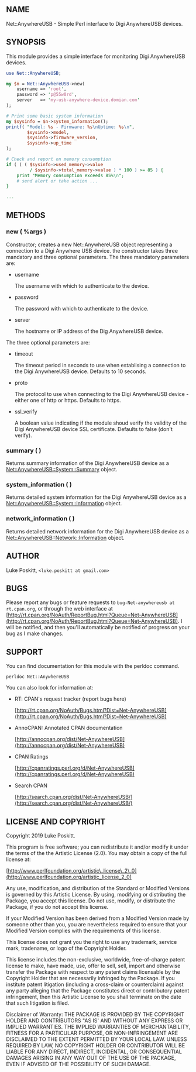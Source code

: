 ## NAME

Net::AnywhereUSB - Simple Perl interface to Digi AnywhereUSB devices.

## SYNOPSIS

This module provides a simple interface for monitoring Digi AnywhereUSB 
devices.

```perl
use Net::AnywhereUSB;

my $n = Net::AnywhereUSB->new(
    username => 'root',
    password => 'p@55w0rd',
    server   => 'my-usb-anywhere-device.domian.com'
);

# Print some basic system information
my $sysinfo = $n->system_information();
printf( "Model: %s - Firmware: %s\nUptime: %s\n",
        $sysinfo->model,
        $sysinfo->firmware_version,
        $sysinfo->up_time
);

# Check and report on memory consumption
if ( ( ( $sysinfo->used_memory->value 
         / $sysinfo->total_memory->value ) * 100 ) >= 85 ) {
    print "Memory consumption exceeds 85%\n";
    # send alert or take action ...
}

...
```

## METHODS

### new ( %args )

Constructor; creates a new Net::AnywhereUSB object representing a connection to
a Digi Anywhere USB device.  the constructor takes three mandatory and three
optional parameters.  The three mandatory parameters are:

- username

    The username with which to authenticate to the device.

- password

    The password with which to authenticate to the device.

- server

    The hostname or IP address of the Dig AnywhereUSB device.

The three optional parameters are:

- timeout

    The timeout period in seconds to use when establising a connection to the Digi
    AnywhereUSB device.  Defaults to 10 seconds.

- proto

    The protocol to use when connecting to the Digi AnywhereUSB device - either one
    of http or https.  Defaults to https.

- ssl\_verify

    A boolean value indicating if the module shoud verify the validity of the Digi
    AnywhereUSB device SSL certificate.  Defaults to false (don't verify).

### summary ( )

Returns summary information of the Digi AnywhereUSB device as a 
[Net::AnywhereUSB::System::Summary](https://metacpan.org/pod/Net::AnywhereUSB::System::Summary) object.

### system\_information ( )

Returns detailed system information for the Digi AnywhereUSB device as a
[Net::AnywhereUSB::System::Information](https://metacpan.org/pod/Net::AnywhereUSB::System::Information) object.

### network\_information ( )

Returns detailed network information for the Digi AnywhereUSB device as a
[Net::AnywhereUSB::Network::Information](https://metacpan.org/pod/Net::AnywhereUSB::Network::Information) object.

## AUTHOR

Luke Poskitt, `<luke.poskitt at gmail.com>`

## BUGS

Please report any bugs or feature requests to `bug-Net-anywhereusb at rt.cpan.org`, or through
the web interface at [http://rt.cpan.org/NoAuth/ReportBug.html?Queue=Net-AnywhereUSB](http://rt.cpan.org/NoAuth/ReportBug.html?Queue=Net-AnywhereUSB).  I will be notified, and then you'll
automatically be notified of progress on your bug as I make changes.

## SUPPORT

You can find documentation for this module with the perldoc command.

    perldoc Net::AnywhereUSB

You can also look for information at:

- RT: CPAN's request tracker (report bugs here)

    [http://rt.cpan.org/NoAuth/Bugs.html?Dist=Net-AnywhereUSB](http://rt.cpan.org/NoAuth/Bugs.html?Dist=Net-AnywhereUSB)

- AnnoCPAN: Annotated CPAN documentation

    [http://annocpan.org/dist/Net-AnywhereUSB](http://annocpan.org/dist/Net-AnywhereUSB)

- CPAN Ratings

    [http://cpanratings.perl.org/d/Net-AnywhereUSB](http://cpanratings.perl.org/d/Net-AnywhereUSB)

- Search CPAN

    [http://search.cpan.org/dist/Net-AnywhereUSB/](http://search.cpan.org/dist/Net-AnywhereUSB/)

## LICENSE AND COPYRIGHT

Copyright 2019 Luke Poskitt.

This program is free software; you can redistribute it and/or modify it
under the terms of the the Artistic License (2.0). You may obtain a
copy of the full license at:

[http://www.perlfoundation.org/artistic\_license\_2\_0](http://www.perlfoundation.org/artistic_license_2_0)

Any use, modification, and distribution of the Standard or Modified
Versions is governed by this Artistic License. By using, modifying or
distributing the Package, you accept this license. Do not use, modify,
or distribute the Package, if you do not accept this license.

If your Modified Version has been derived from a Modified Version made
by someone other than you, you are nevertheless required to ensure that
your Modified Version complies with the requirements of this license.

This license does not grant you the right to use any trademark, service
mark, tradename, or logo of the Copyright Holder.

This license includes the non-exclusive, worldwide, free-of-charge
patent license to make, have made, use, offer to sell, sell, import and
otherwise transfer the Package with respect to any patent claims
licensable by the Copyright Holder that are necessarily infringed by the
Package. If you institute patent litigation (including a cross-claim or
counterclaim) against any party alleging that the Package constitutes
direct or contributory patent infringement, then this Artistic License
to you shall terminate on the date that such litigation is filed.

Disclaimer of Warranty: THE PACKAGE IS PROVIDED BY THE COPYRIGHT HOLDER
AND CONTRIBUTORS "AS IS' AND WITHOUT ANY EXPRESS OR IMPLIED WARRANTIES.
THE IMPLIED WARRANTIES OF MERCHANTABILITY, FITNESS FOR A PARTICULAR
PURPOSE, OR NON-INFRINGEMENT ARE DISCLAIMED TO THE EXTENT PERMITTED BY
YOUR LOCAL LAW. UNLESS REQUIRED BY LAW, NO COPYRIGHT HOLDER OR
CONTRIBUTOR WILL BE LIABLE FOR ANY DIRECT, INDIRECT, INCIDENTAL, OR
CONSEQUENTIAL DAMAGES ARISING IN ANY WAY OUT OF THE USE OF THE PACKAGE,
EVEN IF ADVISED OF THE POSSIBILITY OF SUCH DAMAGE.
